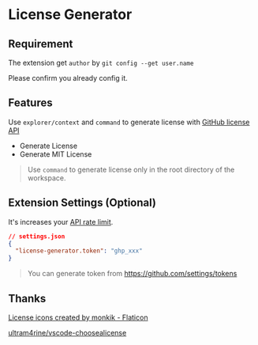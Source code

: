 # License Generator

## Requirement

The extension get `author` by `git config --get user.name`

Please confirm you already config it.

## Features

Use `explorer/context` and `command` to generate license with [GitHub license API](https://docs.github.com/en/rest/licenses)

- Generate License
- Generate MIT License

> Use `command` to generate license only in the root directory of the workspace.

## Extension Settings (Optional)

It's increases your [API rate limit](https://docs.github.com/en/rest/overview/resources-in-the-rest-api#rate-limiting).

```json
// settings.json
{
  "license-generator.token": "ghp_xxx"
}
```

> You can generate token from https://github.com/settings/tokens

## Thanks

<a href="https://www.flaticon.com/free-icons/license" title="license icons">License icons created by monkik - Flaticon</a>

[ultram4rine/vscode-choosealicense](https://github.com/ultram4rine/vscode-choosealicense)
